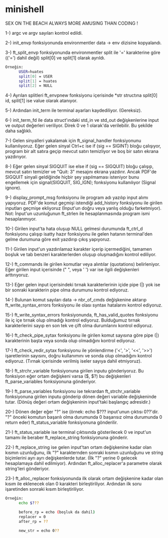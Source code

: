 # minishell
SEX ON THE BEACH ALWAYS MORE AMUSING THAN CODING !


1-) argc ve argv sayıları kontrol edildi.

2-) init_envp fonksiyonunda environmentler data -> env dizisine kopyalandı.

3-) ft_split_envp fonksiyonunda environmentler split ile '=' karakterine göre (('=') dahil değil) split[0] ve split[1] olarak ayrıldı.
```sh
Örneğin:
      USER=huates
      split[0] = USER
      split[1] = huates
      split[2] = NULL
```
4-) Ayrılan splitleri ft_envpnew fonksiyonu içerisinde *str structına split[0] id, split[1] ise value olarak atanıyor.

5-) Ardından init_term ile terminal ayarları kaydediliyor. (Gereksiz).

6-) init_term_fd ile data struct'ındaki std_in ve std_out değişkenlerine input ve output değerleri veriliyor. Direk 0 ve 1 olarak'da verilebilir. Bu şekilde daha sağlıklı.

7-) Gelen sinyalleri yakalamak için ft_signal_handler fonksiyonunu kullanılıyoruz. Eğer gelen sinyal Ctrl+c ise if (sig == SIGINT) bloğu çalışıyor, program bir alt satıra geçip mevcut satırı temizliyor ve boş bir satırı ekrana yazdırıyor.

8-) Eğer gelen sinyal SIGQUIT ise else if (sig == SIGQUIT) bloğu çalışıp, mevcut satırı temizler ve "Quit: 3" mesajını ekrana yazdırır. Ancak PDF'de SIGQUIT sinyali geldiğinde hiçbir şey yapılmaması isteniyor bunu engellemek için signal(SIGQUIT, SIG_IGN); fonksiyonu kullanılıyor (Signal ignore).

9-) display_prompt_msg fonksiyonu ile program adı yazılıp input alımı yapıyoruz. PDF'de komut geçmişi istendiği add_history fonksiyonu ile girilen inputları geçmişe ekliyoruz (İnput'un doğru veya yanlış olduğu farketmiyor).
Not: İnput'un uzunluğunun ft_strlen ile hesaplanmasında program ismi hesaplanmıyor.

10-) Girilen input'ta hata oluşup NULL gelmesi durumunda ft_ctrl_d fonksiyonu çalışıp isatty hazır fonksiyonu ile gelen hatanın terminal'den gelme durumuna göre exit yazdırıp çıkış yapıyoruz.

11-) Girilen input'un yazdırılamaz karakter içerip içermediğini, tamamen boşluk ve tab benzeri karakterlerden oluşup oluşmadığını kontrol ediliyor.

12-) ft_commands ile girilen komutlar veya alıntılar (quotations) belirleniyor. Eğer girilen input içerisinde (" ", veya ' ') var ise ilgili değişkenleri arttırıyoruz.

13-) Eğer gelen input içerisindeki tırnak karakterlerinin içide pipe (|) yok ise bir sonraki karakterin pipe olma durumunu kontrol ediyoruz.

14-) Bulunan komut sayıları data -> nbr_of_cmds değişkenine aktarıp ft_write_syntax_errors fonksiyonu ile olası syntax hatalarını kontrol ediyoruz.

15-) ft_write_syntax_errors fonksiyonunda, ft_has_valid_quotes fonksiyonu ile iç içe tırnak olup olmadığı kontrol ediyoruz. Bulduğumuz tırnak karakterlerini sayıp en son tek ve çift olma durumlarını kontrol ediyoruz.

16-) ft_check_pipe_sytax fonksiyonu ile girilen komut sayısına göre pipe (|) karakterinin başta veya sonda olup olmadığını kontrol ediyoruz.

17-) ft_check_redir_sytax fonksiyonu ile yönlendirme ('<', '>', '<<', '>>') işaretlerinin sayısını, doğru kullanımını ve sonda olup olmadığını kontrol ediyoruz. (Tırnak içerisinde verilmiş iseler sayıya dahil etmiyoruz).

18-) ft_strchr_variable fonksiyonuna girilen inputu gönderiyoruz. Bu fonksiyon eğer ortam değişkeni varsa ($, $?) bu değişkenleri ft_parse_variables fonksiyonuna gönderiyor.

19-) ft_parse_variables fonksiyonu ise tekrardan ft_strchr_variable fonksiyonuna girilen inputu gönderip dönen değeri variable değişkeninde tutar. (Dönüş değeri ortam değişkeninin input'taki başlangıç adresidir.)

20-) Dönen değer eğer "?" ise (örnek: echo $??? input'unun çıktısı 0??'dir. "?" önceki komutun başarılı olma durumunda 0 başarısız olma durumunda 0 return eder) ft_status_variable fonksiyonuna gönderilir.

21-) ft_status_variable ise terminal çıktısında gösterilecek 0 ve input'un tamamı ile beraber ft_replace_string fonksiyonuna gönderir.

22-) ft_replace_string ise gelen input'tan ortam değişkenine kadar olan kısmın uzunluğunu, ilk "?" karakternden sonraki kısmın uzunluğunu ve string biçimlerini ayrı ayrı değişkenlerde tutar. (İlk "?" yerine 0 gelecek hesaplamaya dahil edilmiyor). Ardından ft_alloc_replacer'a parametre olarak string'leri gönderiyor.

23-) ft_alloc_replacer fonksiyonunda ilk olarak ortam değişkenine kadar olan kısım ile eklenecek olan 0 karakteri birleştiriliyor. Ardından ilk soru işaretinden sonraki kısım birleştiriliyor.

```sh
Örneğin:
      echo $???

      before_rp = echo (boşluk da dahil)
      replacer = 0
      after_rp = ??

      new_str = echo 0??
```
